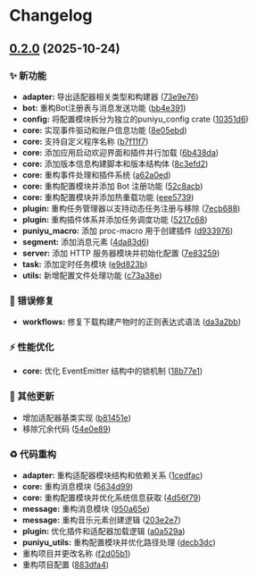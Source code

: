 # Changelog

## [0.2.0](https://github.com/puniyu/puniyu/compare/core-v0.1.0...core-v0.2.0) (2025-10-24)


### ✨ 新功能

* **adapter:** 导出适配器相关类型和构建器 ([73e9e76](https://github.com/puniyu/puniyu/commit/73e9e764603f1c2fb493a86da9c5d815fb95e55e))
* **bot:** 重构Bot注册表与消息发送功能 ([bb4e391](https://github.com/puniyu/puniyu/commit/bb4e3912885ab95e3cd200048240d232f8257279))
* **config:** 将配置模块拆分为独立的puniyu_config crate ([10351d6](https://github.com/puniyu/puniyu/commit/10351d6451cd53bcc35dadbeb885553cfb3d66d3))
* **core:** 实现事件驱动和账户信息功能 ([8e05ebd](https://github.com/puniyu/puniyu/commit/8e05ebde81c661f94b4c7599e72971de06c54173))
* **core:** 支持自定义程序名称 ([b7f11f7](https://github.com/puniyu/puniyu/commit/b7f11f76fc32deb2e947d78c7ecdaa47712261e1))
* **core:** 添加应用启动欢迎界面和插件并行加载 ([6b438da](https://github.com/puniyu/puniyu/commit/6b438dacb03abc83a36a2501c23a01260d06e985))
* **core:** 添加版本信息构建脚本和版本结构体 ([8c3efd2](https://github.com/puniyu/puniyu/commit/8c3efd2897b776447b65fe7147d36dce3b9d2e6e))
* **core:** 重构事件处理和插件系统 ([a62a0ed](https://github.com/puniyu/puniyu/commit/a62a0ed3c658c870c49e7354d992ab13cddd928a))
* **core:** 重构配置模块并添加 Bot 注册功能 ([52c8acb](https://github.com/puniyu/puniyu/commit/52c8acb748c79018429d3f6a787238fd1b2bf14a))
* **core:** 重构配置模块并添加热重载功能 ([eee5739](https://github.com/puniyu/puniyu/commit/eee57396599d5c10ab6cd3520dfc07b5e1fa878d))
* **plugin:** 重构任务管理器以支持动态任务注册与移除 ([7ecb688](https://github.com/puniyu/puniyu/commit/7ecb6883b245b699c2bcc4bbaaad5b4af372959b))
* **plugin:** 重构插件体系并添加任务调度功能 ([5217c68](https://github.com/puniyu/puniyu/commit/5217c68a2ed6c29a889c3199c9992de6c7142e60))
* **puniyu_macro:** 添加 proc-macro 用于创建插件 ([d933976](https://github.com/puniyu/puniyu/commit/d9339769ae5e91d57a7f0ca0e0d21c1a55c83ad1))
* **segment:** 添加消息元素 ([4da83d6](https://github.com/puniyu/puniyu/commit/4da83d6d7d98d44a9c295054dbea228b48a464e0))
* **server:** 添加 HTTP 服务器模块并初始化配置 ([7e83259](https://github.com/puniyu/puniyu/commit/7e832595521a21081530a8c9c318d416e747ee0b))
* **task:** 添加定时任务模块 ([e9d823b](https://github.com/puniyu/puniyu/commit/e9d823b5d6ccd089a26166c59e2b67ff8dbd75c1))
* **utils:** 新增配置文件处理功能 ([c73a38e](https://github.com/puniyu/puniyu/commit/c73a38efe62140edc2170a33ceae083f069c51de))


### 🐛 错误修复

* **workflows:** 修复下载构建产物时的正则表达式语法 ([da3a2bb](https://github.com/puniyu/puniyu/commit/da3a2bbc2c606566bb30c14206665b6e6434e18f))


### ⚡️ 性能优化

* **core:** 优化 EventEmitter 结构中的锁机制 ([18b77e1](https://github.com/puniyu/puniyu/commit/18b77e1685004da6a758afb9ee8bbf60ba5946a4))


### 🔧 其他更新

* 增加适配器基类实现 ([b81451e](https://github.com/puniyu/puniyu/commit/b81451e6a6f7847a93ed3465bf1beb8e3552dcbf))
* 移除冗余代码 ([54e0e89](https://github.com/puniyu/puniyu/commit/54e0e89e2163b3b8d9c3808bc8580b07c692fb99))


### ♻️ 代码重构

* **adapter:** 重构适配器模块结构和依赖关系 ([1cedfac](https://github.com/puniyu/puniyu/commit/1cedfac70a93d071b25ea2721df7c9f41123e1bf))
* **core:** 重构消息模块 ([5634d99](https://github.com/puniyu/puniyu/commit/5634d99aa2b55841c86f135ba925cf19bc237efd))
* **core:** 重构配置模块并优化系统信息获取 ([4d56f79](https://github.com/puniyu/puniyu/commit/4d56f7941e213391189af0da8c05c1383285434d))
* **message:** 重构消息模块 ([950a65e](https://github.com/puniyu/puniyu/commit/950a65eb774fa1fe8a104a6375193b5e2a1e2f59))
* **message:** 重构音乐元素创建逻辑 ([203e2e7](https://github.com/puniyu/puniyu/commit/203e2e7f84ca78840d8eba41cd931a27990da544))
* **plugin:** 优化插件和适配器加载逻辑 ([a0a529a](https://github.com/puniyu/puniyu/commit/a0a529a6beb6b922d1bcb83dd5098807d9bf078d))
* **puniyu_utils:** 重构配置模块并优化路径处理 ([decb3dc](https://github.com/puniyu/puniyu/commit/decb3dcad12253aa2f4aa5959524240784d654b8))
* 重构项目并更改名称 ([f2d05b1](https://github.com/puniyu/puniyu/commit/f2d05b110676d49ff33237edd0a61f1a77a98652))
* 重构项目配置 ([883dfa4](https://github.com/puniyu/puniyu/commit/883dfa4fb525d7e5c27821026d727e3d8eda8600))
